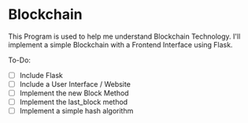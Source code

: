 # Blockchain

This Program is used to help me understand Blockchain Technology. I'll implement a simple Blockchain with a Frontend Interface using Flask.

To-Do:

* [ ] Include Flask
* [ ] Include a User Interface / Website
* [ ] Implement the new Block Method
* [ ] Implement the last_block method
* [ ] Implement a simple hash algorithm